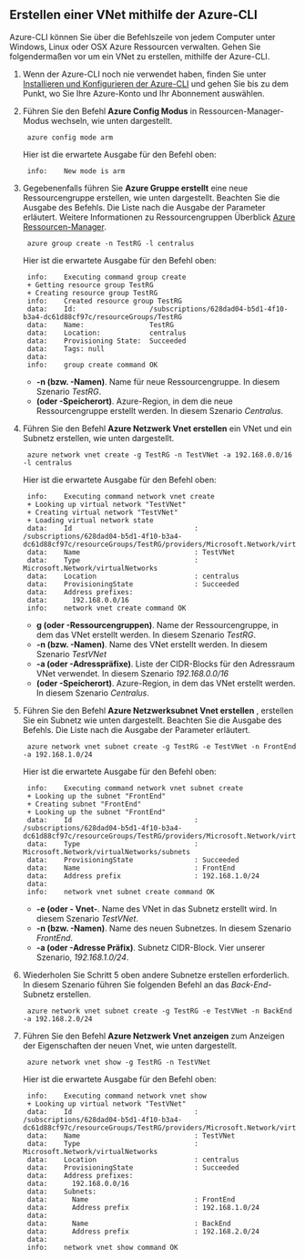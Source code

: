 ## <a name="how-to-create-a-vnet-using-the-azure-cli"></a>Erstellen einer VNet mithilfe der Azure-CLI

Azure-CLI können Sie über die Befehlszeile von jedem Computer unter Windows, Linux oder OSX Azure Ressourcen verwalten. Gehen Sie folgendermaßen vor um ein VNet zu erstellen, mithilfe der Azure-CLI.

1. Wenn der Azure-CLI noch nie verwendet haben, finden Sie unter [Installieren und Konfigurieren der Azure-CLI](../articles/xplat-cli-install.md) und gehen Sie bis zu dem Punkt, wo Sie Ihre Azure-Konto und Ihr Abonnement auswählen.
2. Führen Sie den Befehl **Azure Config Modus** in Ressourcen-Manager-Modus wechseln, wie unten dargestellt.

        azure config mode arm

    Hier ist die erwartete Ausgabe für den Befehl oben:

        info:    New mode is arm

3. Gegebenenfalls führen Sie **Azure Gruppe erstellt** eine neue Ressourcengruppe erstellen, wie unten dargestellt. Beachten Sie die Ausgabe des Befehls. Die Liste nach die Ausgabe der Parameter erläutert. Weitere Informationen zu Ressourcengruppen Überblick [Azure Ressourcen-Manager](../articles/virtual-network/resource-group-overview.md#resource-groups).

        azure group create -n TestRG -l centralus

    Hier ist die erwartete Ausgabe für den Befehl oben:

        info:    Executing command group create
        + Getting resource group TestRG
        + Creating resource group TestRG
        info:    Created resource group TestRG
        data:    Id:                  /subscriptions/628dad04-b5d1-4f10-b3a4-dc61d88cf97c/resourceGroups/TestRG
        data:    Name:                TestRG
        data:    Location:            centralus
        data:    Provisioning State:  Succeeded
        data:    Tags: null
        data:
        info:    group create command OK

    - **-n (bzw. -Namen)**. Name für neue Ressourcengruppe. In diesem Szenario *TestRG*.
    - **(oder -Speicherort)**. Azure-Region, in dem die neue Ressourcengruppe erstellt werden. In diesem Szenario *Centralus*.

4. Führen Sie den Befehl **Azure Netzwerk Vnet erstellen** ein VNet und ein Subnetz erstellen, wie unten dargestellt. 

        azure network vnet create -g TestRG -n TestVNet -a 192.168.0.0/16 -l centralus

    Hier ist die erwartete Ausgabe für den Befehl oben:

        info:    Executing command network vnet create
        + Looking up virtual network "TestVNet"
        + Creating virtual network "TestVNet"
        + Loading virtual network state
        data:    Id                              : /subscriptions/628dad04-b5d1-4f10-b3a4-dc61d88cf97c/resourceGroups/TestRG/providers/Microsoft.Network/virtualNetworks/TestVNet2
        data:    Name                            : TestVNet
        data:    Type                            : Microsoft.Network/virtualNetworks
        data:    Location                        : centralus
        data:    ProvisioningState               : Succeeded
        data:    Address prefixes:
        data:      192.168.0.0/16
        info:    network vnet create command OK

    - **g (oder -Ressourcengruppen)**. Name der Ressourcengruppe, in dem das VNet erstellt werden. In diesem Szenario *TestRG*.
    - **-n (bzw. -Namen)**. Name des VNet erstellt werden. In diesem Szenario *TestVNet*
    - **-a (oder -Adresspräfixe)**. Liste der CIDR-Blocks für den Adressraum VNet verwendet. In diesem Szenario *192.168.0.0/16*
    - **(oder -Speicherort)**. Azure-Region, in dem das VNet erstellt werden. In diesem Szenario *Centralus*.

5. Führen Sie den Befehl **Azure Netzwerksubnet Vnet erstellen** , erstellen Sie ein Subnetz wie unten dargestellt. Beachten Sie die Ausgabe des Befehls. Die Liste nach die Ausgabe der Parameter erläutert.

        azure network vnet subnet create -g TestRG -e TestVNet -n FrontEnd -a 192.168.1.0/24

    Hier ist die erwartete Ausgabe für den Befehl oben:

        info:    Executing command network vnet subnet create
        + Looking up the subnet "FrontEnd"
        + Creating subnet "FrontEnd"
        + Looking up the subnet "FrontEnd"
        data:    Id                              : /subscriptions/628dad04-b5d1-4f10-b3a4-dc61d88cf97c/resourceGroups/TestRG/providers/Microsoft.Network/virtualNetworks/TestVNet/subnets/FrontEnd
        data:    Type                            : Microsoft.Network/virtualNetworks/subnets
        data:    ProvisioningState               : Succeeded
        data:    Name                            : FrontEnd
        data:    Address prefix                  : 192.168.1.0/24
        data:
        info:    network vnet subnet create command OK

    - **-e (oder - Vnet-**. Name des VNet in das Subnetz erstellt wird. In diesem Szenario *TestVNet*.
    - **-n (bzw. -Namen)**. Name des neuen Subnetzes. In diesem Szenario *FrontEnd*.
    - **-a (oder -Adresse Präfix)**. Subnetz CIDR-Block. Vier unserer Szenario, *192.168.1.0/24*.

6. Wiederholen Sie Schritt 5 oben andere Subnetze erstellen erforderlich. In diesem Szenario führen Sie folgenden Befehl an das *Back-End-* Subnetz erstellen.

        azure network vnet subnet create -g TestRG -e TestVNet -n BackEnd -a 192.168.2.0/24

4. Führen Sie den Befehl **Azure Netzwerk Vnet anzeigen** zum Anzeigen der Eigenschaften der neuen Vnet, wie unten dargestellt.

        azure network vnet show -g TestRG -n TestVNet

    Hier ist die erwartete Ausgabe für den Befehl oben:

        info:    Executing command network vnet show
        + Looking up virtual network "TestVNet"
        data:    Id                              : /subscriptions/628dad04-b5d1-4f10-b3a4-dc61d88cf97c/resourceGroups/TestRG/providers/Microsoft.Network/virtualNetworks/TestVNet
        data:    Name                            : TestVNet
        data:    Type                            : Microsoft.Network/virtualNetworks
        data:    Location                        : centralus
        data:    ProvisioningState               : Succeeded
        data:    Address prefixes:
        data:      192.168.0.0/16
        data:    Subnets:
        data:      Name                          : FrontEnd
        data:      Address prefix                : 192.168.1.0/24
        data:
        data:      Name                          : BackEnd
        data:      Address prefix                : 192.168.2.0/24
        data:
        info:    network vnet show command OK
